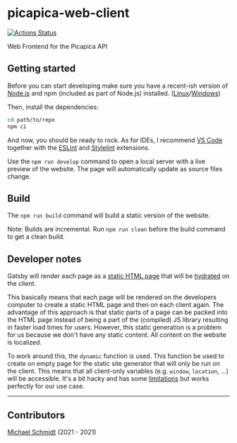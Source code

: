 # picapica-web-client

[![Actions Status](https://github.com/picapica-org/picapica-web-client/workflows/CI/badge.svg)](https://github.com/picapica-org/picapica-web-client/actions)

Web Frontend for the Picapica API

## Getting started

Before you can start developing make sure you have a recent-ish version of [Node.js](https://nodejs.org) and npm (included as part of Node.js) installed. ([Linux](https://nodejs.org/en/download/package-manager)/[Windows](https://nodejs.org/en/download/))

Then, install the dependencies:

```bash
cd path/to/repo
npm ci
```

And now, you should be ready to rock. As for IDEs, I recommend [VS Code](https://code.visualstudio.com/) together with the [ESLint](https://marketplace.visualstudio.com/items?itemName=dbaeumer.vscode-eslint) and [Stylelint](https://marketplace.visualstudio.com/items?itemName=stylelint.vscode-stylelint) extensions.

Use the `npm run develop` command to open a local server with a live preview of the website. The page will automatically update as source files change.

## Build

The `npm run build` command will build a static version of the website.

Note: Builds are incremental. Run `npm run clean` before the build command to get a clean build.

## Developer notes

Gatsby will render each page as a [static HTML page](https://www.gatsbyjs.com/docs/glossary/static-site-generator/) that will be [hydrated](https://www.gatsbyjs.com/docs/react-hydration/) on the client.

This basically means that each page will be rendered on the developers computer to create a static HTML page and then on each client again.
The advantage of this approach is that static parts of a page can be packed into the HTML page instead of being a part of the (compiled) JS library resulting in faster load times for users.
However, this static generation is a problem for us because we don't have any static content.
All content on the website is localized.

To work around this, the `dynamic` function is used.
This function be used to create on empty page for the static site generator that will only be run on the client.
This means that all client-only variables (e.g. `window`, `location`, ...) will be accessible.
It's a bit hacky and has some [limitations](https://stackoverflow.com/a/63814668/7595472) but works perfectly for our use case.

---

## Contributors

[Michael Schmidt](mailto:mitchi5000.ms@googlemail.com) (2021 - 2021)

